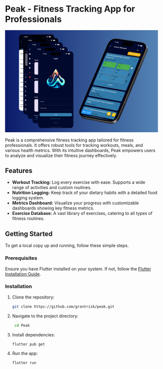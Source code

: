 # Peak - Fitness Tracking App for Professionals

![Screenshots of the app](images/Peak_Github_Repo_Banner.png)

Peak is a comprehensive fitness tracking app tailored for fitness professionals. It offers robust tools for tracking workouts, meals, and various health metrics. With its intuitive dashboards, Peak empowers users to analyze and visualize their fitness journey effectively.

## Features

- **Workout Tracking:** Log every exercise with ease. Supports a wide range of activities and custom routines.
- **Nutrition Logging:** Keep track of your dietary habits with a detailed food logging system.
- **Metrics Dashboard:** Visualize your progress with customizable dashboards showing key fitness metrics.
- **Exercise Database:** A vast library of exercises, catering to all types of fitness routines.

[//]: # (TODO: Add screenshots of the app)

[//]: # (## Screenshots)

[//]: # ()

[//]: # (&#40;Place your app screenshots here&#41;)

## Getting Started

To get a local copy up and running, follow these simple steps.

### Prerequisites

Ensure you have Flutter installed on your system. If not, follow the [Flutter Installation Guide](https://flutter.dev/docs/get-started/install).

### Installation

1. Clone the repository:
   ```sh
   git clone https://github.com/grantrisk/peak.git
   ```
2. Navigate to the project directory:
   ```sh
    cd Peak
    ```
3. Install dependencies:
    ```sh
   flutter pub get
   ```
4. Run the app:
    ```sh
    flutter run
    ```